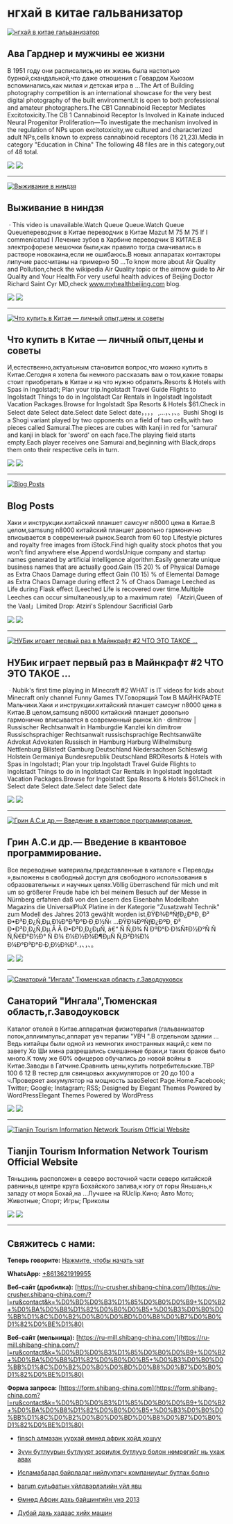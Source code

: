 # нгхай в китае гальванизатор

<a href="https://swt.shibang-china.com/?l=ru&img&k=%D0%BD%D0%B3%D1%85%D0%B0%D0%B9+%D0%B2+%D0%BA%D0%B8%D1%82%D0%B0%D0%B5+%D0%B3%D0%B0%D0%BB%D1%8C%D0%B2%D0%B0%D0%BD%D0%B8%D0%B7%D0%B0%D1%82%D0%BE%D1%80" target="_blank">![нгхай в китае гальванизатор](http://static.shibang-china.com/all-800x300/81.jpg)</a>

## Ава Гарднер и мужчины ее жизни
В 1951 году они расписались,но их жизнь была настолько бурной,скандальной,что даже отношения с Говардом Хьюзом вспоминались,как милая и детская игра в …The Art of Building photography competition is an international showcase for the very best digital photography of the built environment.It is open to both professional and amateur photographers.The CB1 Cannabinoid Receptor Mediates Excitotoxicity.The CB 1 Cannabinoid Receptor Is Involved in Kainate induced Neural Progenitor Proliferation—To investigate the mechanism involved in the regulation of NPs upon excitotoxicity,we cultured and characterized adult NPs,cells known to express cannabinoid receptors (16 21,23).Media in category &quot;Education in China&quot; The following 48 files are in this category,out of 48 total.


<a href="https://whatsapp.shibangsoft.com/WhatsApp.php" target="_blank" title="WhatsApp">![](http://static.shibang-china.com/icon/whatsapp.png)</a> <a href="https://swt.shibang-china.com/?l=ru&icon&k=%D0%BD%D0%B3%D1%85%D0%B0%D0%B9+%D0%B2+%D0%BA%D0%B8%D1%82%D0%B0%D0%B5+%D0%B3%D0%B0%D0%BB%D1%8C%D0%B2%D0%B0%D0%BD%D0%B8%D0%B7%D0%B0%D1%82%D0%BE%D1%80" target="_blank">![](http://static.shibang-china.com/icon/chat-ru.png)</a>

---

<a href="https://swt.shibang-china.com/?l=ru&img&k=%D0%BD%D0%B3%D1%85%D0%B0%D0%B9+%D0%B2+%D0%BA%D0%B8%D1%82%D0%B0%D0%B5+%D0%B3%D0%B0%D0%BB%D1%8C%D0%B2%D0%B0%D0%BD%D0%B8%D0%B7%D0%B0%D1%82%D0%BE%D1%80" target="_blank">![Выживание в ниндзя](http://static.shibang-china.com/all-800x300/868.jpg)</a>

## Выживание в ниндзя
&nbsp;&#0183;&#32;This video is unavailable.Watch Queue Queue.Watch Queue Queueпереводчик в Китае переводчик в Китае Mazut M 75 M 75 If I commenicatud I Лечение зубов в Харбине переводчик В КИТАЕ.В электрофорезе мешочки были,как правило тогда смачивались в растворе новокаина,если не ошибаюсь.В новых аппаратах контакторы липучие рассчитаны на примерно 50 …To know more about Air Quality and Pollution,check the wikipedia Air Quality topic or the airnow guide to Air Quality and Your Health.For very useful health advices of Beijing Doctor Richard Saint Cyr MD,check www.myhealthbeijing.com blog.


<a href="https://whatsapp.shibangsoft.com/WhatsApp.php" target="_blank" title="WhatsApp">![](http://static.shibang-china.com/icon/whatsapp.png)</a> <a href="https://swt.shibang-china.com/?l=ru&icon&k=%D0%BD%D0%B3%D1%85%D0%B0%D0%B9+%D0%B2+%D0%BA%D0%B8%D1%82%D0%B0%D0%B5+%D0%B3%D0%B0%D0%BB%D1%8C%D0%B2%D0%B0%D0%BD%D0%B8%D0%B7%D0%B0%D1%82%D0%BE%D1%80" target="_blank">![](http://static.shibang-china.com/icon/chat-ru.png)</a>

---

<a href="https://swt.shibang-china.com/?l=ru&img&k=%D0%BD%D0%B3%D1%85%D0%B0%D0%B9+%D0%B2+%D0%BA%D0%B8%D1%82%D0%B0%D0%B5+%D0%B3%D0%B0%D0%BB%D1%8C%D0%B2%D0%B0%D0%BD%D0%B8%D0%B7%D0%B0%D1%82%D0%BE%D1%80" target="_blank">![Что купить в Китае — личный опыт,цены и советы](http://static.shibang-china.com/all-800x300/933.jpg)</a>

## Что купить в Китае — личный опыт,цены и советы
И,естественно,актуальным становится вопрос,что можно купить в Китае.Сегодня я хотела бы немного рассказать вам о том,какие товары стоит приобретать в Китае и на что нужно обратить.Resorts &amp; Hotels with Spas in Ingolstadt; Plan your trip.Ingolstadt Travel Guide Flights to Ingolstadt Things to do in Ingolstadt Car Rentals in Ingolstadt Ingolstadt Vacation Packages.Browse for Ingolstadt Spa Resorts &amp; Hotels $61.Check in Select date Select date.Select date Select date，，，， ,…，、，、。Bushi Shogi is a Shogi variant played by two opponents on a field of two cells,with two pieces called Samurai.The pieces are cubes with kanji in red for 'samurai' and kanji in black for 'sword' on each face.The playing field starts empty.Each player receives one Samurai and,beginning with Black,drops them onto their respective cells in turn.


<a href="https://whatsapp.shibangsoft.com/WhatsApp.php" target="_blank" title="WhatsApp">![](http://static.shibang-china.com/icon/whatsapp.png)</a> <a href="https://swt.shibang-china.com/?l=ru&icon&k=%D0%BD%D0%B3%D1%85%D0%B0%D0%B9+%D0%B2+%D0%BA%D0%B8%D1%82%D0%B0%D0%B5+%D0%B3%D0%B0%D0%BB%D1%8C%D0%B2%D0%B0%D0%BD%D0%B8%D0%B7%D0%B0%D1%82%D0%BE%D1%80" target="_blank">![](http://static.shibang-china.com/icon/chat-ru.png)</a>

---

<a href="https://swt.shibang-china.com/?l=ru&img&k=%D0%BD%D0%B3%D1%85%D0%B0%D0%B9+%D0%B2+%D0%BA%D0%B8%D1%82%D0%B0%D0%B5+%D0%B3%D0%B0%D0%BB%D1%8C%D0%B2%D0%B0%D0%BD%D0%B8%D0%B7%D0%B0%D1%82%D0%BE%D1%80" target="_blank">![Blog Posts](http://static.shibang-china.com/all-800x300/11.jpg)</a>

## Blog Posts
Хаки и инструкции.китайский планшет самсунг n8000 цена в Китае.В целом,samsung n8000 китайский планшет довольно гармонично вписывается в современный рынок.Search from 60 top Lifestyle pictures and royalty free images from iStock.Find high quality stock photos that you won't find anywhere else.Append wordsUnique company and startup names generated by artificial intelligence algorithm.Easily generate unique business names that are actually good.Gain (15 20) % of Physical Damage as Extra Chaos Damage during effect Gain (10 15) % of Elemental Damage as Extra Chaos Damage during effect 2 % of Chaos Damage Leeched as Life during Flask effect (Leeched Life is recovered over time.Multiple Leeches can occur simultaneously,up to a maximum rate) 「Atziri,Queen of the Vaal」Limited Drop: Atziri's Splendour Sacrificial Garb


<a href="https://whatsapp.shibangsoft.com/WhatsApp.php" target="_blank" title="WhatsApp">![](http://static.shibang-china.com/icon/whatsapp.png)</a> <a href="https://swt.shibang-china.com/?l=ru&icon&k=%D0%BD%D0%B3%D1%85%D0%B0%D0%B9+%D0%B2+%D0%BA%D0%B8%D1%82%D0%B0%D0%B5+%D0%B3%D0%B0%D0%BB%D1%8C%D0%B2%D0%B0%D0%BD%D0%B8%D0%B7%D0%B0%D1%82%D0%BE%D1%80" target="_blank">![](http://static.shibang-china.com/icon/chat-ru.png)</a>

---

<a href="https://swt.shibang-china.com/?l=ru&img&k=%D0%BD%D0%B3%D1%85%D0%B0%D0%B9+%D0%B2+%D0%BA%D0%B8%D1%82%D0%B0%D0%B5+%D0%B3%D0%B0%D0%BB%D1%8C%D0%B2%D0%B0%D0%BD%D0%B8%D0%B7%D0%B0%D1%82%D0%BE%D1%80" target="_blank">![НУБик играет первый раз в Майнкрафт #2 ЧТО ЭТО ТАКОЕ …](http://static.shibang-china.com/all-800x300/459.jpg)</a>

## НУБик играет первый раз в Майнкрафт #2 ЧТО ЭТО ТАКОЕ …
&nbsp;&#0183;&#32;Nubik's first time playing in Minecraft #2 WHAT is IT videos for kids about Minecraft only channel Funny Games TV.Говорящий Том В МАЙНКРАФТЕ Мальчики.Хаки и инструкции.китайский планшет самсунг n8000 цена в Китае.В целом,samsung n8000 китайский планшет довольно гармонично вписывается в современный рынок.kin &#183; dimitrow │ Russischer Rechtsanwalt in Hamburgdie Kanzlei kin dimitrow Russischsprachiger Rechtsanwalt russischsprachige Rechtsanw&#228;lte Advokat Advokaten Russisch in Hamburg Harburg Wilhelmsburg Nettlenburg Billstedt Gamburg Deutschland Niedersachsen Schleswig Holstein Germaniya Bundesrepublik Deutschland BRDResorts &amp; Hotels with Spas in Ingolstadt; Plan your trip.Ingolstadt Travel Guide Flights to Ingolstadt Things to do in Ingolstadt Car Rentals in Ingolstadt Ingolstadt Vacation Packages.Browse for Ingolstadt Spa Resorts &amp; Hotels $61.Check in Select date Select date.Select date Select date


<a href="https://whatsapp.shibangsoft.com/WhatsApp.php" target="_blank" title="WhatsApp">![](http://static.shibang-china.com/icon/whatsapp.png)</a> <a href="https://swt.shibang-china.com/?l=ru&icon&k=%D0%BD%D0%B3%D1%85%D0%B0%D0%B9+%D0%B2+%D0%BA%D0%B8%D1%82%D0%B0%D0%B5+%D0%B3%D0%B0%D0%BB%D1%8C%D0%B2%D0%B0%D0%BD%D0%B8%D0%B7%D0%B0%D1%82%D0%BE%D1%80" target="_blank">![](http://static.shibang-china.com/icon/chat-ru.png)</a>

---

<a href="https://swt.shibang-china.com/?l=ru&img&k=%D0%BD%D0%B3%D1%85%D0%B0%D0%B9+%D0%B2+%D0%BA%D0%B8%D1%82%D0%B0%D0%B5+%D0%B3%D0%B0%D0%BB%D1%8C%D0%B2%D0%B0%D0%BD%D0%B8%D0%B7%D0%B0%D1%82%D0%BE%D1%80" target="_blank">![Грин А.С.и др.— Введение в квантовое программирование.](http://static.shibang-china.com/all-800x300/770.jpg)</a>

## Грин А.С.и др.— Введение в квантовое программирование.
Все переводные материалы,представленные в каталоге &#171; Переводы &#187;,выложены в свободный доступ для свободного использования в образовательных и научных целях.V&#246;llig &#252;berraschend f&#252;r mich und mit um so gr&#246;&#223;erer Freude habe ich bei meinem Besuch auf der Messe in N&#252;rnberg erfahren da&#223; von den Lesern des Eisenbahn Modellbahn Magazins die UniversalPluX Platine in der Kategorie &quot;Zusatzwahl Technik&quot; zum Modell des Jahres 2013 gew&#228;hlt worden ist.&#208;Ÿ&#208;&#190;&#208;&#186;&#209;ƒ&#208;&#191;&#208;&#186;&#208;&#184; &#208;&#178; &#208;•&#208;&#179;&#208;&#184;&#208;&#191;&#209;‚&#208;&#181;,&#208;&#188;&#208;&#176;&#208;&#179;&#208;&#176;&#208;&#183;&#208;&#184;&#208;&#189;&#209;‹ …&#208;Ÿ&#208;&#190;&#208;&#186;&#209;ƒ&#208;&#191;&#208;&#186;&#208;&#184; &#208;&#178; &#208;•&#208;&#179;&#208;&#184;&#208;&#191;&#209;‚&#208;&#181;.&#194; &#194; &#208;•&#208;&#179;&#208;&#184;&#208;&#191;&#208;&#181;&#209;‚ &#226;€“ &#209; &#209;‚&#208;&#190; &#209; &#208;&#186;&#208;&#176;&#208;&#183;&#208;&#190;&#209;‡&#208;&#189;&#208;&#176;&#209; &#209; &#209;‚&#209;€&#208;&#176;&#208;&#189;&#208;&#176; &#209; &#208;&#190; &#208;&#188;&#208;&#189;&#208;&#190;&#208;&#182;&#208;&#181;&#209; &#209;‚&#208;&#178;&#208;&#190;&#208;&#188; &#208;&#188;&#208;&#176;&#208;&#179;&#208;&#176;&#208;&#183;&#208;&#184;&#208;&#189;&#208;&#190;&#208;&#178;.，、，、。


<a href="https://whatsapp.shibangsoft.com/WhatsApp.php" target="_blank" title="WhatsApp">![](http://static.shibang-china.com/icon/whatsapp.png)</a> <a href="https://swt.shibang-china.com/?l=ru&icon&k=%D0%BD%D0%B3%D1%85%D0%B0%D0%B9+%D0%B2+%D0%BA%D0%B8%D1%82%D0%B0%D0%B5+%D0%B3%D0%B0%D0%BB%D1%8C%D0%B2%D0%B0%D0%BD%D0%B8%D0%B7%D0%B0%D1%82%D0%BE%D1%80" target="_blank">![](http://static.shibang-china.com/icon/chat-ru.png)</a>

---

<a href="https://swt.shibang-china.com/?l=ru&img&k=%D0%BD%D0%B3%D1%85%D0%B0%D0%B9+%D0%B2+%D0%BA%D0%B8%D1%82%D0%B0%D0%B5+%D0%B3%D0%B0%D0%BB%D1%8C%D0%B2%D0%B0%D0%BD%D0%B8%D0%B7%D0%B0%D1%82%D0%BE%D1%80" target="_blank">![Санаторий &quot;Ингала&quot;,Тюменская область,г.Заводоуковск](http://static.shibang-china.com/all-800x300/1209.jpg)</a>

## Санаторий &quot;Ингала&quot;,Тюменская область,г.Заводоуковск
Каталог отелей в Китае.аппаратная физиотерапия (гальванизатор поток,аплиимпульс,аппарат увч терапии &quot;УВЧ &quot;.В отдельном здании …Ведь китайцы были одной из немногих иностранных наций,с кем по завету Хо Ши мина разрешались смешанные браки,и таких браков было много.К тому же 60% офицеров обучались до новой войны в Китае.Заводы в Гатчине.Сравнить цены,купить потребительские.TBP 100 6 12 В тестер для свинцовых аккумуляторов от 20 до 100 а ч.Проверяет аккумулятор на мощность завоSelect Page.Home.Facebook; Twitter; Google; Instagram; RSS; Designed by Elegant Themes Powered by WordPressElegant Themes Powered by WordPress


<a href="https://whatsapp.shibangsoft.com/WhatsApp.php" target="_blank" title="WhatsApp">![](http://static.shibang-china.com/icon/whatsapp.png)</a> <a href="https://swt.shibang-china.com/?l=ru&icon&k=%D0%BD%D0%B3%D1%85%D0%B0%D0%B9+%D0%B2+%D0%BA%D0%B8%D1%82%D0%B0%D0%B5+%D0%B3%D0%B0%D0%BB%D1%8C%D0%B2%D0%B0%D0%BD%D0%B8%D0%B7%D0%B0%D1%82%D0%BE%D1%80" target="_blank">![](http://static.shibang-china.com/icon/chat-ru.png)</a>

---

<a href="https://swt.shibang-china.com/?l=ru&img&k=%D0%BD%D0%B3%D1%85%D0%B0%D0%B9+%D0%B2+%D0%BA%D0%B8%D1%82%D0%B0%D0%B5+%D0%B3%D0%B0%D0%BB%D1%8C%D0%B2%D0%B0%D0%BD%D0%B8%D0%B7%D0%B0%D1%82%D0%BE%D1%80" target="_blank">![Tianjin Tourism Information Network Tourism Official Website](http://static.shibang-china.com/all-800x300/843.jpg)</a>

## Tianjin Tourism Information Network Tourism Official Website
Тяньцзинь расположен в северо восточной части северо китайской равнины,в центре круга Бохайского залива,к югу от горы Яньшань,к западу от моря Бохай,на …Лучшее на RUclip.Кино; Авто Мото; Животные; Спорт; Игры; Приколы

<a href="https://whatsapp.shibangsoft.com/WhatsApp.php" target="_blank" title="WhatsApp">![](http://static.shibang-china.com/icon/whatsapp.png)</a> <a href="https://swt.shibang-china.com/?l=ru&icon&k=%D0%BD%D0%B3%D1%85%D0%B0%D0%B9+%D0%B2+%D0%BA%D0%B8%D1%82%D0%B0%D0%B5+%D0%B3%D0%B0%D0%BB%D1%8C%D0%B2%D0%B0%D0%BD%D0%B8%D0%B7%D0%B0%D1%82%D0%BE%D1%80" target="_blank">![](http://static.shibang-china.com/icon/chat-ru.png)</a>

---
## Свяжитесь с нами:

**Теперь говорите:** [Нажмите, чтобы начать чат](https://swt.shibang-china.com?l=ru&contact&k=%D0%BD%D0%B3%D1%85%D0%B0%D0%B9+%D0%B2+%D0%BA%D0%B8%D1%82%D0%B0%D0%B5+%D0%B3%D0%B0%D0%BB%D1%8C%D0%B2%D0%B0%D0%BD%D0%B8%D0%B7%D0%B0%D1%82%D0%BE%D1%80)

**WhatsApp:**  [+8613621919955](https://whatsapp.shibangsoft.com/WhatsApp.php)

**Веб-сайт (дробилка):** [https://ru-crusher.shibang-china.com/](https://ru-crusher.shibang-china.com/?l=ru&contact&k=%D0%BD%D0%B3%D1%85%D0%B0%D0%B9+%D0%B2+%D0%BA%D0%B8%D1%82%D0%B0%D0%B5+%D0%B3%D0%B0%D0%BB%D1%8C%D0%B2%D0%B0%D0%BD%D0%B8%D0%B7%D0%B0%D1%82%D0%BE%D1%80)

**Веб-сайт (мельница):** [https://ru-mill.shibang-china.com/](https://ru-mill.shibang-china.com/?l=ru&contact&k=%D0%BD%D0%B3%D1%85%D0%B0%D0%B9+%D0%B2+%D0%BA%D0%B8%D1%82%D0%B0%D0%B5+%D0%B3%D0%B0%D0%BB%D1%8C%D0%B2%D0%B0%D0%BD%D0%B8%D0%B7%D0%B0%D1%82%D0%BE%D1%80)

**Форма запроса:** [https://form.shibang-china.com](https://form.shibang-china.com?l=ru&contact&k=%D0%BD%D0%B3%D1%85%D0%B0%D0%B9+%D0%B2+%D0%BA%D0%B8%D1%82%D0%B0%D0%B5+%D0%B3%D0%B0%D0%BB%D1%8C%D0%B2%D0%B0%D0%BD%D0%B8%D0%B7%D0%B0%D1%82%D0%BE%D1%80)

* [finsch алмазан уурхай өмнөд африк хойд хошуу](../126/finsch%20%D0%B0%D0%BB%D0%BC%D0%B0%D0%B7%D0%B0%D0%BD%20%D1%83%D1%83%D1%80%D1%85%D0%B0%D0%B9%20%D3%A9%D0%BC%D0%BD%D3%A9%D0%B4%20%D0%B0%D1%84%D1%80%D0%B8%D0%BA%20%D1%85%D0%BE%D0%B9%D0%B4%20%D1%85%D0%BE%D1%88%D1%83%D1%83.md)

* [Зүүн бутлуурын бутлуурт зориулж бутлуур болон нөмрөгийг нь ухаж авах](../130/%D0%97%D2%AF%D2%AF%D0%BD%20%D0%B1%D1%83%D1%82%D0%BB%D1%83%D1%83%D1%80%D1%8B%D0%BD%20%D0%B1%D1%83%D1%82%D0%BB%D1%83%D1%83%D1%80%D1%82%20%D0%B7%D0%BE%D1%80%D0%B8%D1%83%D0%BB%D0%B6%20%D0%B1%D1%83%D1%82%D0%BB%D1%83%D1%83%D1%80%20%D0%B1%D0%BE%D0%BB%D0%BE%D0%BD%20%D0%BD%D3%A9%D0%BC%D1%80%D3%A9%D0%B3%D0%B8%D0%B9%D0%B3%20%D0%BD%D1%8C%20%D1%83%D1%85%D0%B0%D0%B6%20%D0%B0%D0%B2%D0%B0%D1%85.md)

* [Исламабадад байрладаг нийлүүлэгч компаниудыг бутлах болно](../129/%D0%98%D1%81%D0%BB%D0%B0%D0%BC%D0%B0%D0%B1%D0%B0%D0%B4%D0%B0%D0%B4%20%D0%B1%D0%B0%D0%B9%D1%80%D0%BB%D0%B0%D0%B4%D0%B0%D0%B3%20%D0%BD%D0%B8%D0%B9%D0%BB%D2%AF%D2%AF%D0%BB%D1%8D%D0%B3%D1%87%20%D0%BA%D0%BE%D0%BC%D0%BF%D0%B0%D0%BD%D0%B8%D1%83%D0%B4%D1%8B%D0%B3%20%D0%B1%D1%83%D1%82%D0%BB%D0%B0%D1%85%20%D0%B1%D0%BE%D0%BB%D0%BD%D0%BE.md)

* [barum сульфатын үйлдвэрлэлийн үйл явц](../128/barum%20%D1%81%D1%83%D0%BB%D1%8C%D1%84%D0%B0%D1%82%D1%8B%D0%BD%20%D2%AF%D0%B9%D0%BB%D0%B4%D0%B2%D1%8D%D1%80%D0%BB%D1%8D%D0%BB%D0%B8%D0%B9%D0%BD%20%D2%AF%D0%B9%D0%BB%20%D1%8F%D0%B2%D1%86.md)

* [Өмнөд Африк дахь байшингийн үнэ 2013](../127/%D3%A8%D0%BC%D0%BD%D3%A9%D0%B4%20%D0%90%D1%84%D1%80%D0%B8%D0%BA%20%D0%B4%D0%B0%D1%85%D1%8C%20%D0%B1%D0%B0%D0%B9%D1%88%D0%B8%D0%BD%D0%B3%D0%B8%D0%B9%D0%BD%20%D2%AF%D0%BD%D1%8D%202013.md)

* [Дубай дахь хадаас хийх машин](../127/%D0%94%D1%83%D0%B1%D0%B0%D0%B9%20%D0%B4%D0%B0%D1%85%D1%8C%20%D1%85%D0%B0%D0%B4%D0%B0%D0%B0%D1%81%20%D1%85%D0%B8%D0%B9%D1%85%20%D0%BC%D0%B0%D1%88%D0%B8%D0%BD.md)